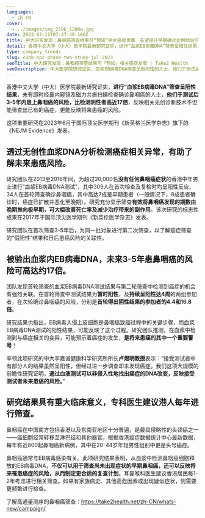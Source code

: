 ```yaml
---
languages:
  - zh-CN
cover:
  - ../images/img_2506_1200w.jpg
date: 2023-07-11T07:27:49.186Z
title: 中大研究发现：鼻咽癌筛查结果可“预知”相关癌症发展　有望提升早期确诊比例助治疗
detail: 香港中文大学（中大）医学院最新研究证实，进行“血浆EB病毒DNA”筛查呈阳性结果，未有即时经鼻内窥镜及磁力共振扫描检查确诊鼻咽癌的人士，他们于测试后3-5年内患上鼻咽癌的风险，比检测阴性者高近17倍，反映相关无创诊断技术不但能筛查出已有的癌症，更能反映将来患癌的风险。
type: company_trends
slug: cuhk-npc-phase-two-study-jul-2023
seoTitle: 中大研究发现：鼻咽癌筛查结果可「预知」相关癌症发展 | Take2 Health
seoDescription: 中大医学院研究证实，血浆EB病毒DNA筛查呈假阳性的人士，他们于测试后3-5年内患鼻咽癌风险高近17倍，反映相关无创诊断技术不但能筛查出已有的癌症，更能反映将来患癌的风险。
---
```

香港中文大学（中大）医学院最新研究证实，<b>进行“血浆EB病毒DNA”筛查呈阳性结果</b>，未有即时经鼻内窥镜及磁力共振扫描检查确诊鼻咽癌的人士，<b>他们于测试后3-5年内患上鼻咽癌的风险，比检测阴性者高近17倍</b>，反映相关无创诊断技术不但能筛查出已有的癌症，更能反映将来患癌的风险。

这项重要研究在2023年6月于国际顶尖医学期刊《新英格兰医学杂志》旗下的《NEJM Evidence》发表。

## 透过无创性血浆DNA分析检测癌症相关异常，有助了解未来患癌风险。

研究团队在2013至2016年间，为超过20,000名<b>没有任何鼻咽癌症状</b>的香港中年男士进行“血浆EB病毒DNA测试”，其中309人在首次检查及复检时均呈阳性反应，34人在首轮筛查确诊鼻咽癌，其中高达7成是早期患者（一般情况下，8成患者确诊时，癌症已扩散并恶化至晚期）。研究充分显示筛查<b>有效将鼻咽癌发现的期数由晚期推向极早期，可大幅改善死亡率及减少治疗带来的副作用</b>。该次研究的标志性成果在2017年于国际顶尖医学期刊《新英伦医学杂志》发表。

研究团队在首次筛查3-5年后，为同一批对象进行第二次筛查，以了解癌症筛查的“假阳性”结果和日后患癌风险的关联性。

## 被验出血浆内EB病毒DNA，未来3-5年患鼻咽癌的风险可高达约17倍。

团队发现首轮筛查的血浆EB病毒DNA测试结果与第二轮筛查中检测到癌症的机会有强烈关联。在首轮筛查中测试结果为<b>暂时阳性</b>，及<b>持续呈阳性达4周</b>的两组参加者，在次轮确诊鼻咽癌的风险，分别是<b>首轮得出阴性结果的参加者的4.4和16.8倍</b>。

研究结果也指出，EB病毒入侵上皮细胞是鼻咽癌致癌过程中的关键步骤，而血浆EB病毒DNA测试的阳性结果，可能反映了这个过程。研究团队推测，在血浆中检测到与癌症相关的变异，可能预示着癌症的发生，<b>是将来患癌的其中一个重要警号</b>！

率领此项研究的中大李嘉诚健康科学研究所所长<b>卢煜明教授</b>表示：“接受测试者中有部分人的结果虽然呈阳性，但经过进一步调查却未发现癌症。我们这项大规模的前瞻性研究证明，<b>通过血液测试可以非侵入性地找出癌症的DNA改变，反映接受测试者未来患癌的风险。</b>”

## 研究结果具有重大临床意义，专科医生建议港人每年进行筛查。

鼻咽癌在中国南方包括香港以及东南亚地区十分普遍，是最具侵略性的头颈癌之一——癌细胞经常转移至淋巴结和其他器官。根据香港癌症数据统计中心最新数据，每年有近800起鼻咽癌新病例，其中在20-44岁年轻男性组别中更是头号癌症。

鼻咽癌通常与EB病毒感染有关。此项研究结果表明，从血浆中检测鼻咽癌细胞释放的EB病毒DNA，<b>不仅可以用于筛查尚未出现症状的早期鼻咽癌，还可以反映将来罹患癌症的风险，从而制定更合适的复查计划</b>。耳鼻喉科医生建议香港居民每1-2年考虑进行相关筛查。如果有家族病史、其他高危因素或出现疑似症状，则需要更频繁进行检查。

了解高通量测序的鼻咽癌筛查：<https://take2health.net/zh-CN/whats-new/campaign/>